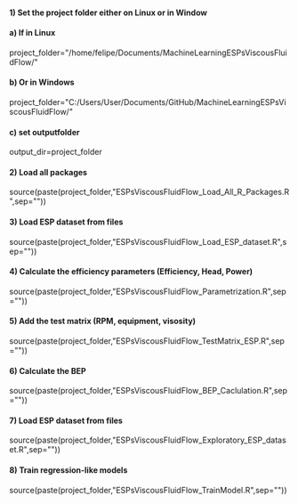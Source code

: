 #### 1) Set the project folder either on Linux or in Window
#### a) If in Linux 
project_folder="/home/felipe/Documents/MachineLearningESPsViscousFluidFlow/"

#### b) Or in Windows
project_folder="C:/Users/User/Documents/GitHub/MachineLearningESPsViscousFluidFlow/"

#### c) set outputfolder
output_dir=project_folder

#### 2) Load all packages
source(paste(project_folder,"ESPsViscousFluidFlow_Load_All_R_Packages.R",sep=""))

#### 3) Load ESP dataset from files
source(paste(project_folder,"ESPsViscousFluidFlow_Load_ESP_dataset.R",sep=""))

#### 4) Calculate the efficiency parameters (Efficiency, Head, Power)
source(paste(project_folder,"ESPsViscousFluidFlow_Parametrization.R",sep=""))

#### 5) Add the test matrix (RPM, equipment, visosity)
source(paste(project_folder,"ESPsViscousFluidFlow_TestMatrix_ESP.R",sep=""))

#### 6) Calculate the BEP
source(paste(project_folder,"ESPsViscousFluidFlow_BEP_Caclulation.R",sep=""))

#### 7) Load ESP dataset from files
source(paste(project_folder,"ESPsViscousFluidFlow_Exploratory_ESP_dataset.R",sep=""))

#### 8) Train regression-like models
source(paste(project_folder,"ESPsViscousFluidFlow_TrainModel.R",sep=""))
